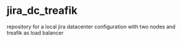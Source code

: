 # jira_dc_treafik
repository for a local jira datacenter configuration with two nodes and treafik as load balancer
